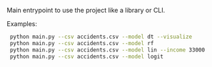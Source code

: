 Main entrypoint to use the project like a library or CLI.

Examples:
 ```bash
  python main.py --csv accidents.csv --model dt --visualize
  python main.py --csv accidents.csv --model rf
  python main.py --csv accidents.csv --model lin --income 33000
  python main.py --csv accidents.csv --model logit
```
